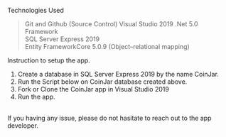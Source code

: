 Technologies Used
>Git and Github (Source Control)
>Visual Studio 2019
>.Net 5.0 Framework </br>
>SQL Server Express 2019 </br>
>Entity FrameworkCore 5.0.9 (Object–relational mapping) </br>

Instruction to setup the app. </br>
1. Create a database in SQL Server Express 2019 by the name CoinJar.</br>
2. Run the Script below on CoinJar database created above.</br>
3. Fork or Clone the CoinJar app in Visual Studio 2019</br>
4. Run the app.</br></br>

If you having any issue, please do not hasitate to reach out to the app developer.</br>
